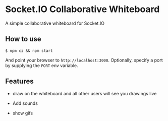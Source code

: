 
# Socket.IO Collaborative Whiteboard

A simple collaborative whiteboard for Socket.IO

## How to use

```
$ npm ci && npm start
```

And point your browser to `http://localhost:3000`. Optionally, specify
a port by supplying the `PORT` env variable.

## Features

- draw on the whiteboard and all other users will see you drawings live


- Add sounds
- show gifs